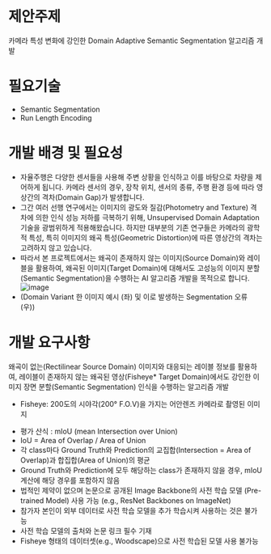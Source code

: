 # 제안주제
카메라 특성 변화에 강인한 Domain Adaptive Semantic Segmentation 알고리즘 개발

# 필요기술
- Semantic Segmentation
- Run Length Encoding

# 개발 배경 및 필요성
- 자율주행은 다양한 센서들을 사용해 주변 상황을 인식하고 이를 바탕으로 차량을 제어하게 됩니다. 카메라 센서의 경우, 장착 위치, 센서의 종류, 주행 환경 등에 따라 영상간의 격차(Domain Gap)가 발생합니다.
- 그간 여러 선행 연구에서는 이미지의 광도와 질감(Photometry and Texture) 격차에 의한 인식 성능 저하를 극복하기 위해, Unsupervised Domain Adaptation 기술을 광범위하게 적용해왔습니다. 하지만 대부분의 기존 연구들은 카메라의 광학적 특성, 특히 이미지의 왜곡 특성(Geometric Distortion)에 따른 영상간의 격차는 고려하지 않고 있습니다. 
- 따라서 본 프로젝트에서는 왜곡이 존재하지 않는 이미지(Source Domain)와 레이블을 활용하여, 왜곡된 이미지(Target Domain)에 대해서도 고성능의 이미지 분할(Semantic Segmentation)을 수행하는 AI 알고리즘 개발을 목적으로 합니다.
![image](https://github.com/Thongangerge/Camera-Invariant-Domain-Adaptation/assets/126161416/9cfb3c11-9fed-4f77-af90-41a7e6e2b4e9)
- (Domain Variant 한 이미지 예시 (좌) 및 이로 발생하는 Segmentation 오류 (우))

# 개발 요구사항
왜곡이 없는(Rectilinear Source Domain) 이미지와 대응되는 레이블 정보를 활용하여, 레이블이 존재하지 않는 왜곡된 영상(Fisheye* Target Domain)에서도 강인한 이미지 장면 분할(Semantic Segmentation) 인식을 수행하는 알고리즘 개발
* Fisheye: 200도의 시야각(200° F.O.V)을 가지는 어안렌즈 카메라로 촬영된 이미지
- 평가 산식 : mIoU (mean Intersection over Union)
- IoU = Area of Overlap / Area of Union
- 각 class마다 Ground Truth와 Prediction의 교집합(Intersection = Area of Overlap)과 합집합(Area of Union)의 평균
- Ground Truth와 Prediction에 모두 해당하는 class가 존재하지 않을 경우, mIoU 계산에 해당 경우를 포함하지 않음
- 법적인 제약이 없으며 논문으로 공개된 Image Backbone의 사전 학습 모델 (Pre-trained Model) 사용 가능 (e.g., ResNet Backbones on ImageNet) 
- 참가자 본인이 외부 데이터로 사전 학습 모델을 추가 학습시켜 사용하는 것은 불가능
- 사전 학습 모델의 출처와 논문 링크 필수 기재
- Fisheye 형태의 데이터셋(e.g., Woodscape)으로 사전 학습된 모델 사용 불가능
